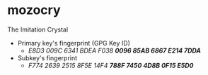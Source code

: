 # mozocry
The Imitation Crystal

- Primary key's fingerprint (GPG Key ID)
  - _E8D3 009C 6341 BDEA F038 **0096 85AB 6867 E214 7DDA**_
- Subkey's fingerprint
  - _F774 2639 2515 8F5E 14F4 **788F 7450 4D8B 0F15 E5D0**_
 
